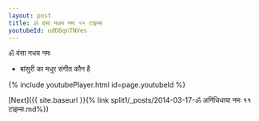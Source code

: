 ```yaml
---
layout: post
title: ॐ वंसा नधय नमः ११ टाइम्स
youtubeId: udDDqnTNVes
---
```

 
 
 ॐ वंसा नधय नमः  
 
 -  बांसुरी का मधुर संगीत कौन है 
 
  
 
  
 
 
 
 
 
 


{% include youtubePlayer.html id=page.youtubeId %}
 
[Next]({{ site.baseurl }}{% link  split1/_posts/2014-03-17-ॐ अनिंधिधाया नमः ११ टाइम्स.md%})
 
